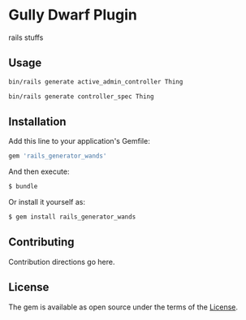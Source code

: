 # Gully Dwarf Plugin

rails stuffs

## Usage
```bash
bin/rails generate active_admin_controller Thing

bin/rails generate controller_spec Thing
```

## Installation
Add this line to your application's Gemfile:

```ruby
gem 'rails_generator_wands'
```

And then execute:
```bash
$ bundle
```

Or install it yourself as:
```bash
$ gem install rails_generator_wands
```

## Contributing
Contribution directions go here.

## License
The gem is available as open source under the terms of the [License](https://opensource.org/licenses/GPL-3.0).
